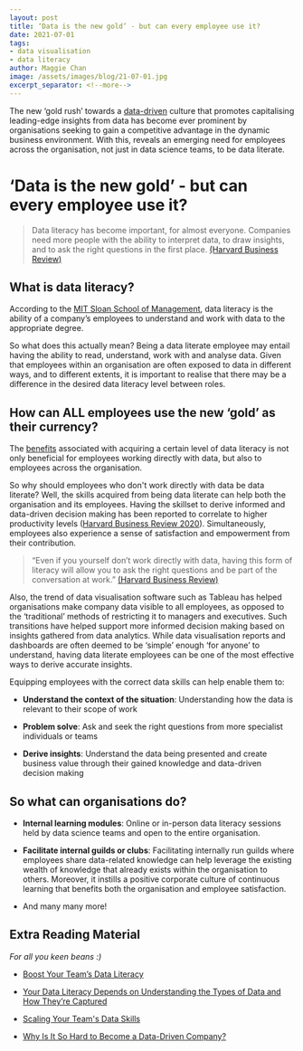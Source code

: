 ```yaml
---
layout: post
title: ‘Data is the new gold’ - but can every employee use it? 
date: 2021-07-01
tags:
- data visualisation
- data literacy
author: Maggie Chan
image: /assets/images/blog/21-07-01.jpg
excerpt_separator: <!--more-->
---
```


The new ‘gold rush’ towards a [data-driven](https://www.cio.com/article/3449117/what-exactly-is-a-data-driven-organization.html) culture that promotes capitalising leading-edge insights from data has become ever prominent by organisations seeking to gain a competitive advantage in the dynamic business environment. With this, reveals an emerging need for employees across the organisation, not just in data science teams, to be data literate.

<!--more-->

# ‘Data is the new gold’ - but can every employee use it?

  
>Data literacy has become important, for almost everyone. Companies need more people with the ability to interpret data, to draw insights, and to ask the right questions in the first place.
>[(Harvard Business Review)](https://hbr.org/2020/02/boost-your-teams-data-literacy)
  
 
## What is data literacy?

According to the [MIT Sloan School of Management](https://mitsloan.mit.edu/ideas-made-to-matter/how-to-build-data-literacy-your-company), data literacy is the ability of a company’s employees to understand and work with data to the appropriate degree.

  

So what does this actually mean? Being a data literate employee may entail having the ability to read, understand, work with and analyse data. Given that employees within an organisation are often exposed to data in different ways, and to different extents, it is important to realise that there may be a difference in the desired data literacy level between roles.

  

## How can ALL employees use the new ‘gold’ as their currency?

The [benefits](https://altis.com.au/how-data-literacy-can-benefit-your-organisation/) associated with acquiring a certain level of data literacy is not only beneficial for employees working directly with data, but also to employees across the organisation.

  

So why should employees who don't work directly with data be data literate? Well, the skills acquired from being data literate can help both the organisation and its employees. Having the skillset to derive informed and data-driven decision making has been reported to correlate to higher productivity levels ([Harvard Business Review 2020](https://go.thoughtspot.com/white-paper-hbr-new-decision-makers.html)). Simultaneously, employees also experience a sense of satisfaction and empowerment from their contribution.

>“Even if you yourself don’t work directly with data, having this form of literacy will allow you to ask the right questions and be part of the conversation at work.” 
> [(Harvard Business Review)](https://hbr.org/2018/10/your-data-literacy-depends-on-understanding-the-types-of-data-and-how-theyre-captured)
    

  

Also, the trend of data visualisation software such as Tableau has helped organisations make company data visible to all employees, as opposed to the ‘traditional’ methods of restricting it to managers and executives. Such transitions have helped support more informed decision making based on insights gathered from data analytics. While data visualisation reports and dashboards are often deemed to be ‘simple’ enough ‘for anyone’ to understand, having data literate employees can be one of the most effective ways to derive accurate insights.

  

Equipping employees with the correct data skills can help enable them to:

-   **Understand the context of the situation**: Understanding how the data is relevant to their scope of work
    
-   **Problem solve**: Ask and seek the right questions from more specialist individuals or teams
    
-   **Derive insights**: Understand the data being presented and create business value through their gained knowledge and data-driven decision making
    

  
  

## So what can organisations do?

-   **Internal learning modules**: Online or in-person data literacy sessions held by data science teams and open to the entire organisation.
    
-   **Facilitate internal guilds or clubs**: Facilitating internally run guilds where employees share data-related knowledge can help leverage the existing wealth of knowledge that already exists within the organisation to others. Moreover, it instills a positive corporate culture of continuous learning that benefits both the organisation and employee satisfaction.
    
-   And many many more!
    

  

## Extra Reading Material
*For all you keen beans :)*

-   [Boost Your Team’s Data Literacy](https://hbr.org/2020/02/boost-your-teams-data-literacy#fromHistory)
    
-   [Your Data Literacy Depends on Understanding the Types of Data and How They’re Captured](https://hbr.org/2018/10/your-data-literacy-depends-on-understanding-the-types-of-data-and-how-theyre-captured#fromHistory)
    
-   [Scaling Your Team's Data Skills](https://hbr.org/insight-center/scaling-your-teams-data-skills#fromHistory)
    
-   [Why Is It So Hard to Become a Data-Driven Company?](https://hbr.org/2021/02/why-is-it-so-hard-to-become-a-data-driven-company#fromHistory)
